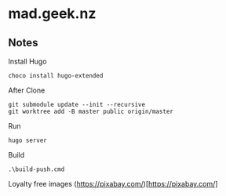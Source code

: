 # mad.geek.nz

## Notes

Install Hugo
```
choco install hugo-extended
```

After Clone
```
git submodule update --init --recursive
git worktree add -B master public origin/master
```

Run
```
hugo server
```

Build
```
.\build-push.cmd
```

Loyalty free images
(https://pixabay.com/)[https://pixabay.com/]
